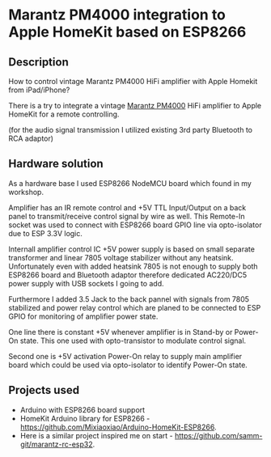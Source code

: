 # Marantz PM4000 integration to Apple HomeKit based on ESP8266

## Description

How to control vintage Marantz PM4000 HiFi amplifier with Apple Homekit from iPad/iPhone?

There is a try to integrate a vintage [Marantz PM4000](https://www.hifiengine.com/manual_library/marantz/pm4000.shtml) HiFi amplifier to Apple HomeKit for a remote controlling.

(for the audio signal transmission I utilized existing 3rd party Bluetooth to RCA adaptor)

## Hardware solution

As a hardware base I used ESP8266 NodeMCU board which found in my workshop.

Amplifier has an IR remote control and +5V TTL Input/Output on a back panel to transmit/receive control signal by wire as well.
This Remote-In socket was used to connect with ESP8266 board GPIO line via opto-isolator due to ESP 3.3V logic.

Internall amplifier control IC +5V power supply is based on small separate transformer and linear 7805 voltage stabilizer without any heatsink.
Unfortunately even with added heatsink 7805 is not enough to supply both ESP8266 board and Bluetooth adaptor therefore dedicated AC220/DC5 power supply with USB sockets I going to add.

Furthermore I added 3.5 Jack to the back pannel with signals from 7805 stabilized and power relay control which are planed to be connected to ESP GPIO for monitoring of amplifier power state.

One line there is constant +5V whenever amplifier is in Stand-by or Power-On state. This one used with opto-transistor to modulate control signal.

Second one is +5V activation Power-On relay to supply main amplifier board which could be used via opto-isolator to identify Power-On state.

## Projects used

- Arduino with ESP8266 board support
- HomeKit Arduino library for ESP8266 - https://github.com/Mixiaoxiao/Arduino-HomeKit-ESP8266.
- Here is a similar project inspired me on start - https://github.com/samm-git/marantz-rc-esp32.

